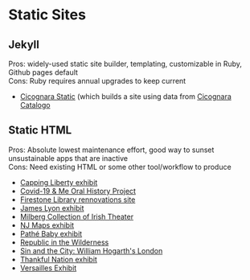 # Static Sites

## Jekyll

Pros: widely-used static site builder, templating, customizable in Ruby, Github pages default  
Cons: Ruby requires annual upgrades to keep current

* [Cicognara Static](https://github.com/pulibrary/cicognara-static) (which builds a site using data
  from [Cicognara Catalogo](https://github.com/pulibrary/cicognara-catalogo/)


## Static HTML

Pros: Absolute lowest maintenance effort, good way to sunset unsustainable apps that are inactive  
Cons: Need existing HTML or some other tool/workflow to produce

* [Capping Liberty exhibit](https://github.com/pulibrary/capping_liberty_exhibit_archive)
* [Covid-19 &amp; Me Oral History Project](https://github.com/pulibrary/amp-up-training)
* [Firestone Library rennovations site](https://github.com/pulibrary/firestone_renovations_archive)
* [James Lyon exhibit](https://github.com/pulibrary/james_lyon_exhibit_archive)
* [Milberg Collection of Irish Theater](https://github.com/pulibrary/milberg_exhibit_archive)
* [NJ Maps exhibit](https://github.com/pulibrary/njmaps_exhibit_archive)
* [Pathé Baby exhibit](https://github.com/pulibrary/pathebaby_exhibit_archive)
* [Republic in the Wilderness](https://github.com/pulibrary/republic_exhibit_archive)
* [Sin and the City: William Hogarth's London](https://github.com/pulibrary/hogarth_exhibit_archive)
* [Thankful Nation exhibit](https://github.com/pulibrary/thankful_nation_exhibit_archive)
* [Versailles Exhibit](https://github.com/pulibrary/versailles_exhibit_archive)
